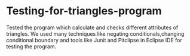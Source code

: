 # Testing-for-triangles-program
Tested the program which calculate and checks different attributes of triangles.
We used many techniques like negating conditionals,changing conditional boundary and tools like Junit and Pitclipse in Eclipse IDE for testing the program. 